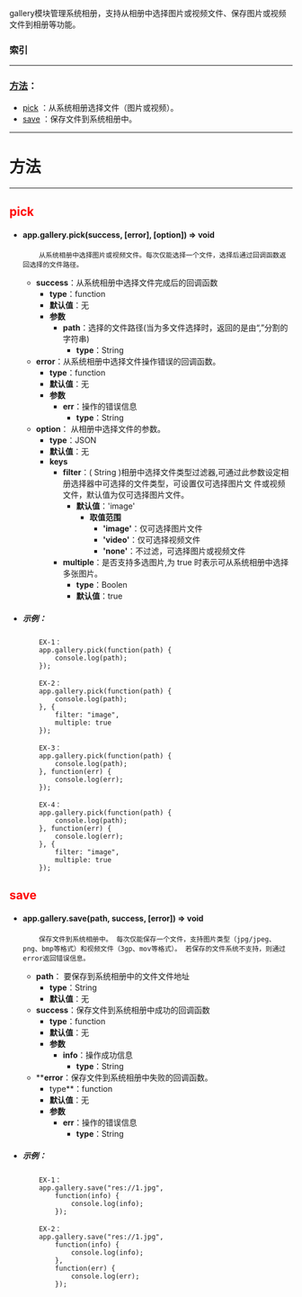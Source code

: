 
gallery模块管理系统相册，支持从相册中选择图片或视频文件、保存图片或视频文件到相册等功能。



###	索引
***
###	[方法](#方法)：

*	[pick](#pick) ：从系统相册选择文件（图片或视频）。
*	[save](#save) ：保存文件到系统相册中。
***
#	<div id="方法">方法</div>
***

## <div id="pick" style="color:red">pick</div>
-	####	app.gallery.pick(success, [error], [option])   ⇒ void 

			从系统相册中选择图片或视频文件。每次仅能选择一个文件，选择后通过回调函数返回选择的文件路径。

	-	**success**：从系统相册中选择文件完成后的回调函数
		-	**type**：function
		-	**默认值**：无
		-	**参数**
			-	**path**：选择的文件路径(当为多文件选择时，返回的是由“,”分割的字符串)
				-	**type**：String
	-	**error**：从系统相册中选择文件操作错误的回调函数。
		-	**type**：function
		-	**默认值**：无
		-	**参数**
			-	**err**：操作的错误信息
				-	**type**：String
	-	**option**： 从相册中选择文件的参数。
		-	**type**：JSON
		-	**默认值**：无
		-	**keys**
			-	**filter**：( String )相册中选择文件类型过滤器,可通过此参数设定相册选择器中可选择的文件类型，可设置仅可选择图片文 件或视频文件，默认值为仅可选择图片文件。
				-	**默认值**：'image'
					-	**取值范围**
						-	**'image'**：仅可选择图片文件
						-	**'video'**：仅可选择视频文件
						-	**'none'**：不过滤，可选择图片或视频文件
			-	**multiple**：是否支持多选图片,为 true 时表示可从系统相册中选择多张图片。
				-	**type**：Boolen 
				-	**默认值**：true

-	#####	示例：

			EX-1：
			app.gallery.pick(function(path) {
			    console.log(path);
			});
		
			EX-2：
			app.gallery.pick(function(path) {
			    console.log(path);
			}, {
			    filter: "image",
			    multiple: true
			});
		
			EX-3：
			app.gallery.pick(function(path) {
			    console.log(path);
			}, function(err) {
			    console.log(err);
			});
		
			EX-4：
			app.gallery.pick(function(path) {
			    console.log(path);
			}, function(err) {
			    console.log(err);
			}, {
			    filter: "image",
			    multiple: true
			});

##	<div id="save" style="color:red">save</div>

-	####	app.gallery.save(path, success, [error])   ⇒ void

			保存文件到系统相册中。 每次仅能保存一个文件，支持图片类型（jpg/jpeg、png、bmp等格式）和视频文件（3gp、mov等格式）。 若保存的文件系统不支持，则通过error返回错误信息。

	-	**path**：  要保存到系统相册中的文件文件地址
		-	**type**：String
		-	**默认值**：无
	-	**success**：保存文件到系统相册中成功的回调函数
		-	**type**：function
		-	**默认值**：无
		-	**参数**
			-	**info**：操作成功信息
				-	**type**：String
	-	****error**：保存文件到系统相册中失败的回调函数。
		-	type**：function
		-	**默认值**：无
		-	**参数**
			-	**err**：操作的错误信息
				-	**type**：String


-	#####	示例：

			EX-1：
			app.gallery.save("res://1.jpg",
			    function(info) {
			        console.log(info);
			    });
		
			EX-2：
			app.gallery.save("res://1.jpg",
			    function(info) {
			        console.log(info);
			    },
			    function(err) {
			        console.log(err);
			    });
	

